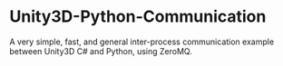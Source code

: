 # Unity3D-Python-Communication
A very simple, fast, and general inter-process communication example between Unity3D C# and Python, using ZeroMQ.
